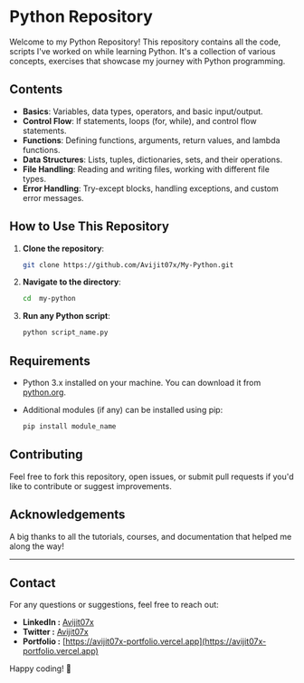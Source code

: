 # Python Repository

Welcome to my Python Repository! This repository contains all the code, scripts I've worked on while learning Python. It's a collection of various concepts, exercises that showcase my journey with Python programming.

## Contents

- **Basics**: Variables, data types, operators, and basic input/output.
- **Control Flow**: If statements, loops (for, while), and control flow statements.
- **Functions**: Defining functions, arguments, return values, and lambda functions.
- **Data Structures**: Lists, tuples, dictionaries, sets, and their operations.
- **File Handling**: Reading and writing files, working with different file types.
- **Error Handling**: Try-except blocks, handling exceptions, and custom error messages.



## How to Use This Repository

1. **Clone the repository**:
    ```bash
    git clone https://github.com/Avijit07x/My-Python.git
    ```
2. **Navigate to the directory**:
    ```bash
    cd  my-python
    ```
3. **Run any Python script**:
    ```bash
    python script_name.py
    ```

## Requirements

- Python 3.x installed on your machine. You can download it from [python.org](https://www.python.org/downloads/).

- Additional modules (if any) can be installed using pip:
    ```bash
    pip install module_name
    ```

## Contributing

Feel free to fork this repository, open issues, or submit pull requests if you'd like to contribute or suggest improvements.

## Acknowledgements

A big thanks to all the tutorials, courses, and documentation that helped me along the way!

---

## Contact

For any questions or suggestions, feel free to reach out:

- **LinkedIn :** [Avijit07x](https://www.linkedin.com/in/avijit07x/)
- **Twitter :** [Avijit07x](https://twitter.com/Avijit07x)
- **Portfolio :** [https://avijit07x-portfolio.vercel.app](https://avijit07x-portfolio.vercel.app)


Happy coding! 🚀